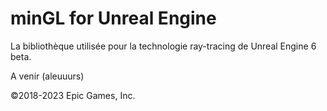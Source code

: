 # minGL for Unreal Engine
La bibliothèque utilisée pour la technologie ray-tracing de Unreal Engine 6 beta.

A venir (aleuuurs)

©2018-2023 Epic Games, Inc.

